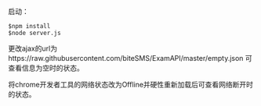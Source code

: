 启动：

```
$npm install
$node server.js
```

更改ajax的url为https://raw.githubusercontent.com/biteSMS/ExamAPI/master/empty.json 可查看信息为空时的状态。

将chrome开发者工具的网络状态改为Offline并硬性重新加载后可查看网络断开时的状态。